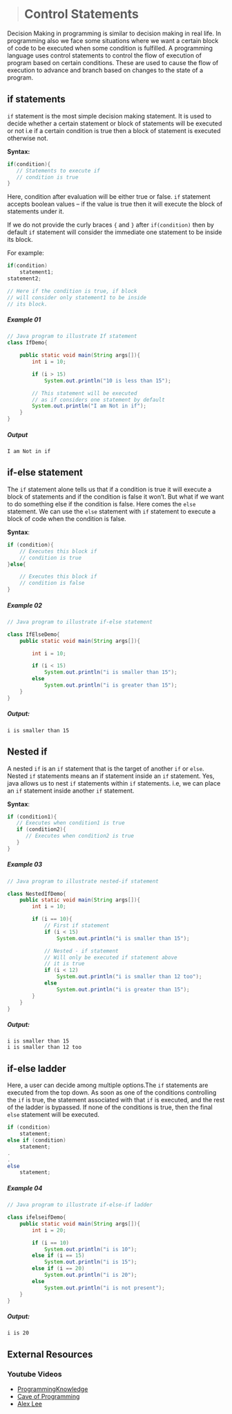># Control Statements

Decision Making in programming is similar to decision making in real life. In programming also we face some situations where we want a certain block of code to be executed when some condition is fulfilled.
A programming language uses control statements to control the flow of execution of program based on certain conditions. These  are used to cause the flow of execution to advance and branch based on changes to the state of a program.


## if statements

`if` statement is the most simple decision making statement. It is used to decide whether a certain statement or block of statements will be executed or not i.e if a certain condition is true then a block of statement is executed otherwise not.

__Syntax:__

```java
if(condition){
   // Statements to execute if   
   // condition is true
}
```

Here, condition after evaluation will be either true or false. `if` statement accepts boolean values – if the value is true then it will execute the block of statements under it.

If we do not provide the curly braces `{` and `}` after `if(condition)` then by default `if` statement will consider the immediate one statement to be inside its block.

For example:

```java
if(condition)
    statement1;  
statement2;     

// Here if the condition is true, if block    
// will consider only statement1 to be inside    
// its block.
```

##### Example 01

```java
// Java program to illustrate If statement    
class IfDemo{

	public static void main(String args[]){
		int i = 10; 

		if (i > 15) 
			System.out.println("10 is less than 15"); 

		// This statement will be executed 
		// as if considers one statement by default 
		System.out.println("I am Not in if"); 
	} 
} 
```

##### Output

    I am Not in if

## if-else statement

The `if` statement alone tells us that if a condition is true it will execute a block of statements and if the condition is false it won’t. But what if we want to do something else if the condition is false. Here comes the `else` statement. We can use the `else` statement with `if` statement to execute a block of code when the condition is false.   

__Syntax__:
 
```java
if (condition){
    // Executes this block if
    // condition is true
}else{

    // Executes this block if
    // condition is false
} 
```

##### Example 02

```java
// Java program to illustrate if-else statement  

class IfElseDemo{
	public static void main(String args[]){

		int i = 10; 

		if (i < 15) 
			System.out.println("i is smaller than 15"); 
		else
			System.out.println("i is greater than 15"); 
	} 
}
```

##### Output:

	i is smaller than 15

## Nested if 

A nested `if` is an `if` statement that is the target of another `if` or `else`. Nested `if` statements means an if statement inside an `if` statement. Yes, java allows us to nest `if` statements within `if` statements. i.e, we can place an `if` statement inside another `if` statement.

__Syntax__:

```java
if (condition1){
   // Executes when condition1 is true
   if (condition2){
      // Executes when condition2 is true
   }
}
```

##### Example 03

```java
// Java program to illustrate nested-if statement 

class NestedIfDemo{
	public static void main(String args[]){
		int i = 10; 

		if (i == 10){
			// First if statement 
			if (i < 15) 
				System.out.println("i is smaller than 15"); 

			// Nested - if statement 
			// Will only be executed if statement above 
			// it is true 
			if (i < 12) 
				System.out.println("i is smaller than 12 too"); 
			else
				System.out.println("i is greater than 15"); 
		} 
	} 
} 
```

##### Output:

	i is smaller than 15
	i is smaller than 12 too


## if-else ladder

Here, a user can decide among multiple options.The `if` statements are executed from the top down. As soon as one of the conditions controlling the `if` is true, the statement associated with that `if` is executed, and the rest of the ladder is bypassed. If none of the conditions is true, then the final `else` statement will be executed.

```java
if (condition)
    statement;
else if (condition)
    statement;
.
.
else
    statement;
```

##### Example 04

```java
// Java program to illustrate if-else-if ladder 

class ifelseifDemo{
	public static void main(String args[]){
		int i = 20; 

		if (i == 10) 
			System.out.println("i is 10"); 
		else if (i == 15) 
			System.out.println("i is 15"); 
		else if (i == 20) 
			System.out.println("i is 20"); 
		else
			System.out.println("i is not present"); 
	} 
} 
```

##### Output:

	i is 20

## External Resources

### Youtube Videos

* [ProgrammingKnowledge](https://www.youtube.com/watch?v=WZXq5_9_JDs&list=PLS1QulWo1RIbfTjQvTdj8Y6yyq4R7g-Al&index=8)
* [Cave of Programming](https://www.youtube.com/watch?v=jjx5mJOcLqM&list=PL9DF6E4B45C36D411&index=6)
* [Alex Lee](https://www.youtube.com/watch?v=yvWnj_HfG6s&list=PL59LTecnGM1NRUyune3SxzZlYpZezK-oQ&index=10)